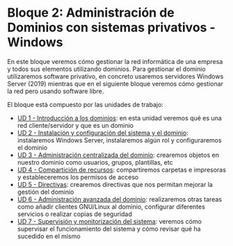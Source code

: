 # Bloque 2: Administración de Dominios con sistemas privativos - Windows
En este bloque veremos cómo gestionar la red informática de una empresa y todos sus elementos utilizando dominios. Para gestionar el dominio utilizaremos software privativo, en concreto usaremos servidores Windows Server (2019) mientras que en el siguiente bloque veremos cómo gestionar la red pero usando software libre.

El bloque está compuesto por las unidades de trabajo:
- [UD 1 - Introducción a los dominios](./ud01): en esta unidad veremos qué es una red cliente/servidor y que es un dominio
- [UD 2 - Instalación y configuración del sistema y el dominio](./ud02): instalaremos Windows Server, instalaremos algún rol y configuraremos el dominio
- [UD 3 - Administración centralizada del dominio](./ud03): crearemos objetos en nuestro dominio como usuarios, grupos, plantillas, etc
- [UD 4 - Compartición de recursos](./ud04): compartiremos carpetas e impresoras y estableceremos los permisos de acceso
- [UD 5 - Directivas](./ud05): crearemos directivas que nos permitan mejorar la gestión del dominio
- [UD 6 - Administración avanzada del dominio](./ud06): realizaremos otras tareas como añadir clientes GNU/Linux al dominio, configurar diferentes servicios o realizar copias de seguridad
- [UD 7 - Supervisión y monitorización del sistema](./ud07): veremos cómo supervisar el funcionamiento del sistema y cómo revisar qué ha sucedido en el mismo 